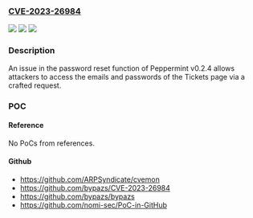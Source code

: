 ### [CVE-2023-26984](https://cve.mitre.org/cgi-bin/cvename.cgi?name=CVE-2023-26984)
![](https://img.shields.io/static/v1?label=Product&message=n%2Fa&color=blue)
![](https://img.shields.io/static/v1?label=Version&message=n%2Fa&color=blue)
![](https://img.shields.io/static/v1?label=Vulnerability&message=n%2Fa&color=brighgreen)

### Description

An issue in the password reset function of Peppermint v0.2.4 allows attackers to access the emails and passwords of the Tickets page via a crafted request.

### POC

#### Reference
No PoCs from references.

#### Github
- https://github.com/ARPSyndicate/cvemon
- https://github.com/bypazs/CVE-2023-26984
- https://github.com/bypazs/bypazs
- https://github.com/nomi-sec/PoC-in-GitHub

